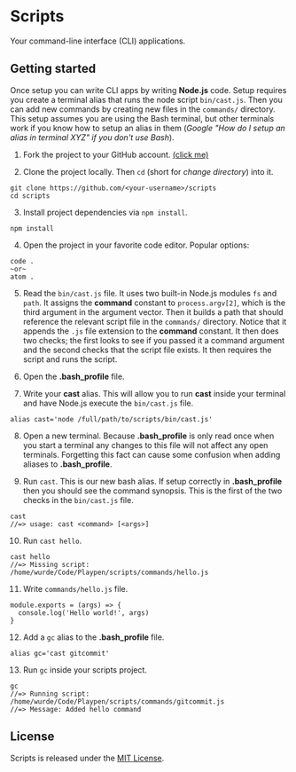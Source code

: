 # Scripts

Your command-line interface (CLI) applications.

## Getting started

Once setup you can write CLI apps by writing **Node.js** code. Setup requires you create a terminal alias that runs the node script `bin/cast.js`. Then you can add new commands by creating new files in the `commands/` directory. This setup assumes you are using the Bash terminal, but other terminals work if you know how to setup an alias in them (*Google "How do I setup an alias in terminal XYZ" if you don't use Bash*).

1. Fork the project to your GitHub account. [(click me)](https://github.com/wurde/scripts/fork)

2. Clone the project locally. Then `cd` (short for *change directory*) into it.

```
git clone https://github.com/<your-username>/scripts
cd scripts
```

3. Install project dependencies via `npm install`.

```
npm install
```

4. Open the project in your favorite code editor. Popular options:

```
code .
~or~
atom .
```

5. Read the `bin/cast.js` file. It uses two built-in Node.js modules `fs` and `path`. It assigns the **command** constant to `process.argv[2]`, which is the third argument in the argument vector. Then it builds a path that should reference the relevant script file in the `commands/` directory. Notice that it appends the `.js` file extension to the **command** constant. It then does two checks; the first looks to see if you passed it a command argument and the second checks that the script file exists. It then requires the script and runs the script.

6. Open the **.bash_profile** file.

7. Write your **cast** alias. This will allow you to run **cast** inside your terminal and have Node.js execute the `bin/cast.js` file.

```
alias cast='node /full/path/to/scripts/bin/cast.js'
```

8. Open a new terminal. Because **.bash_profile** is only read once when you start a terminal any changes to this file will not affect any open terminals. Forgetting this fact can cause some confusion when adding aliases to **.bash_profile**.

9. Run `cast`. This is our new bash alias. If setup correctly in **.bash_profile** then you should see the command synopsis. This is the first of the two checks in the `bin/cast.js` file.

```
cast
//=> usage: cast <command> [<args>]
```

10. Run `cast hello`.

```
cast hello
//=> Missing script: /home/wurde/Code/Playpen/scripts/commands/hello.js
```

11. Write `commands/hello.js` file.

```
module.exports = (args) => {
  console.log('Hello world!', args)
}
```

12. Add a `gc` alias to the **.bash_profile** file.

```
alias gc='cast gitcommit'
```

13. Run `gc` inside your scripts project.

```
gc
//=> Running script: /home/wurde/Code/Playpen/scripts/commands/gitcommit.js
//=> Message: Added hello command
```

## License

Scripts is released under the [MIT License](http://www.opensource.org/licenses/MIT).
